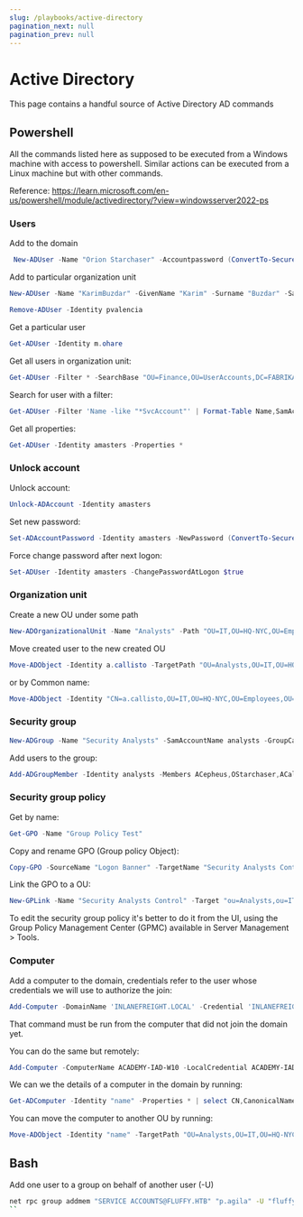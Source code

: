 ```yaml
---
slug: /playbooks/active-directory
pagination_next: null
pagination_prev: null
---
```


# Active Directory

This page contains a handful source of Active Directory AD commands

## Powershell

All the commands listed here as supposed to be executed from a Windows machine with access to powershell. Similar actions can be executed from a Linux machine but with other commands.

Reference: https://learn.microsoft.com/en-us/powershell/module/activedirectory/?view=windowsserver2022-ps

### Users

Add to the domain

```powershell
 New-ADUser -Name "Orion Starchaser" -Accountpassword (ConvertTo-SecureString -AsPlainText (Read-Host "Enter a secure password") -Force ) -Enabled $true -OtherAttributes @{'title'="Analyst";'mail'="o.starchaser@inlanefreight.local"} -ChangePasswordAtLogon $true 
```

Add to particular organization unit
```powershell
New-ADUser -Name "KarimBuzdar" -GivenName "Karim" -Surname "Buzdar" -SamAccountName "kbuzdar" -UserPrincipalName "kbuzdar@faqforge.com" -Path "OU=Users,DC=faqforge,DC=com" -AccountPassword (ConvertTo-SecureString "P@ssw0rd!" -AsPlainText -Force) -Enabled $true
```

```powershell
Remove-ADUser -Identity pvalencia
```

Get a particular user
```powershell
Get-ADUser -Identity m.ohare
```

Get all users in organization unit:
```powershell
Get-ADUser -Filter * -SearchBase "OU=Finance,OU=UserAccounts,DC=FABRIKAM,DC=COM"
```

Search for user with a filter:
```powershell
Get-ADUser -Filter 'Name -like "*SvcAccount"' | Format-Table Name,SamAccountName -A
```

Get all properties:
```powershell
Get-ADUser -Identity amasters -Properties *
```

### Unlock account

Unlock account:

```powershell
Unlock-ADAccount -Identity amasters 
```

Set new password:
```powershell
Set-ADAccountPassword -Identity amasters -NewPassword (ConvertTo-SecureString -AsPlainText "qwert@12345" -Force)
```

Force change password after next logon:
```powershell
Set-ADUser -Identity amasters -ChangePasswordAtLogon $true
```

### Organization unit

Create a new OU under some path
```powershell
New-ADOrganizationalUnit -Name "Analysts" -Path "OU=IT,OU=HQ-NYC,OU=Employees,OU=Corp,DC=INLANEFREIGHT,DC=LOCAL"
```
 
Move created user to the new created OU
```powershell
Move-ADObject -Identity a.callisto -TargetPath "OU=Analysts,OU=IT,OU=HQ-NYC,OU=Employees,OU=Corp,DC=INLANEFREIGHT,DC=LOCAL"
```

or by Common name:
```powershell
Move-ADObject -Identity "CN=a.callisto,OU=IT,OU=HQ-NYC,OU=Employees,OU=Corp,DC=INLANEFREIGHT,DC=LOCAL" -TargetPath "OU=Analysts,OU=IT,OU=HQ-NYC,OU=Employees,OU=Corp,DC=INLANEFREIGHT,DC=LOCAL"
```

### Security group

```powershell
New-ADGroup -Name "Security Analysts" -SamAccountName analysts -GroupCategory Security -GroupScope Global -DisplayName "Security Analysts" -Path "OU=Analysts,OU=IT,OU=HQ-NYC,OU=Employees,OU=Corp,DC=INLANEFREIGHT,DC=LOCAL" -Description "Members of this group are Security Analysts under the IT OU"
```

Add users to the group:
```powershell
Add-ADGroupMember -Identity analysts -Members ACepheus,OStarchaser,ACallisto
```

### Security group policy

Get by name:

```powershell
Get-GPO -Name "Group Policy Test"
```

Copy and rename GPO (Group policy Object):

```powershell
Copy-GPO -SourceName "Logon Banner" -TargetName "Security Analysts Control"
```

Link the GPO to a OU:

```powershell
New-GPLink -Name "Security Analysts Control" -Target "ou=Analysts,ou=IT,OU=HQ-NYC,OU=Employees,OU=Corp,dc=INLANEFREIGHT,dc=LOCAL" -LinkEnabled Yes
```

To edit the security group policy it's better to do it from the UI, using the Group Policy Management Center (GPMC) available in Server Management > Tools.

### Computer

Add a computer to the domain, credentials refer to the user whose credentials we will use to authorize the join:

```powershell
Add-Computer -DomainName 'INLANEFREIGHT.LOCAL' -Credential 'INLANEFREIGHT\HTB-student_adm' -Restart
```

That command must be run from the computer that did not join the domain yet.

You can do the same but remotely:

```powershell
Add-Computer -ComputerName ACADEMY-IAD-W10 -LocalCredential ACADEMY-IAD-W10\image -DomainName INLANEFREIGHT.LOCAL -Credential INLANEFREIGHT\htb-student_adm -Restart
```

We can we the details of a computer in the domain by running:

```powershell
Get-ADComputer -Identity "name" -Properties * | select CN,CanonicalName,IPv4Address
```

You can move the computer to another OU by running:

```powershell
Move-ADObject -Identity "name" -TargetPath "OU=Analysts,OU=IT,OU=HQ-NYC,OU=Employees,OU=Corp,DC=INLANEFREIGHT,DC=LOCAL"
```

## Bash

Add one user to a group on behalf of another user (-U)

```bash
net rpc group addmem "SERVICE ACCOUNTS@FLUFFY.HTB" "p.agila" -U "fluffy.htb"/"P.AGILA"%"prometheusx-303" -S 10.10.11.69
``